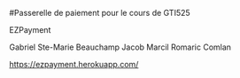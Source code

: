 #Passerelle de paiement pour le cours de GTI525

EZPayment

Gabriel Ste-Marie Beauchamp
Jacob Marcil
Romaric Comlan

https://ezpayment.herokuapp.com/